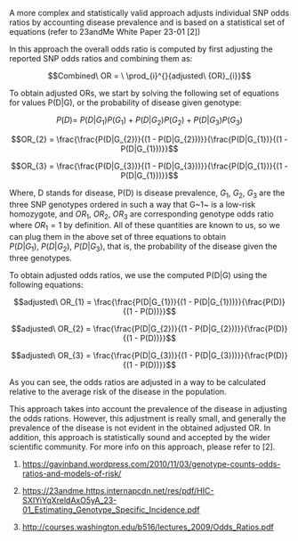 A more complex and statistically valid approach adjusts individual SNP
odds ratios by accounting disease prevalence and is based on a
statistical set of equations (refer to 23andMe White Paper 23-01 \[2\])

In this approach the overall odds ratio is computed by first adjusting
the reported SNP odds ratios and combining them as:

$$Combined\ OR = \ \prod_{i}^{}{adjusted\ {OR}_{i}}$$

To obtain adjusted ORs, we start by solving the following set of
equations for values P(D\|G), or the probability of disease given
genotype:

$$P(D) = \ P\left( D \middle| G_{1} \right)P\left( G_{1} \right) + P\left( D \middle| G_{2} \right)P\left( G_{2} \right) + P\left( D \middle| G_{3} \right)P(G_{3})$$

$$OR_{2} = \frac{\frac{P(D|G_{2})}{(1 - P(D|G_{2}))}}{\frac{P(D|G_{1})}{(1 - P(D|G_{1}))}}$$

$$OR_{3} = \frac{\frac{P(D|G_{3})}{(1 - P(D|G_{3}))}}{\frac{P(D|G_{1})}{(1 - P(D|G_{1}))}}$$

Where, D stands for disease, P(D) is disease prevalence, $G_{1}$, $G_{2}$,
$G_{3}$ are the three SNP genotypes ordered in such a way that G~1~ is a
low-risk homozygote, and $OR_{1}$, $OR_{2}$, $OR_{3}$ are corresponding genotype
odds ratio where $OR_{1} = 1$ by definition. All of these quantities are
known to us, so we can plug them in the above set of three equations to
obtain
$P\left( D \middle| G_{1} \right),\ P\left( D \middle| G_{2} \right),\ P\left( D \middle| G_{3} \right)$,
that is, the probability of the disease given the three genotypes.

To obtain adjusted odds ratios, we use the computed P(D\|G) using the
following equations:

$$adjusted\ OR_{1} = \frac{\frac{P(D|G_{1})}{(1 - P(D|G_{1}))}}{\frac{P(D)}{(1 - P(D))}}$$

$$adjusted\ OR_{2} = \frac{\frac{P(D|G_{2})}{(1 - P(D|G_{2}))}}{\frac{P(D)}{(1 - P(D))}}$$

$$adjusted\ OR_{3} = \frac{\frac{P(D|G_{3})}{(1 - P(D|G_{3}))}}{\frac{P(D)}{(1 - P(D))}}$$

As you can see, the odds ratios are adjusted in a way to be calculated
relative to the average risk of the disease in the population.

This approach takes into account the prevalence of the disease in
adjusting the odds rations. However, this adjustment is really small,
and generally the prevalence of the disease is not evident in the
obtained adjusted OR. In addition, this approach is statistically sound
and accepted by the wider scientific community. For more info on this
approach, please refer to \[2\].

1.  <https://gavinband.wordpress.com/2010/11/03/genotype-counts-odds-ratios-and-models-of-risk/>

2.  <https://23andme.https.internapcdn.net/res/pdf/HIC-SXIYiYqXreldAxO5yA_23-01_Estimating_Genotype_Specific_Incidence.pdf>

3.  <http://courses.washington.edu/b516/lectures_2009/Odds_Ratios.pdf>
